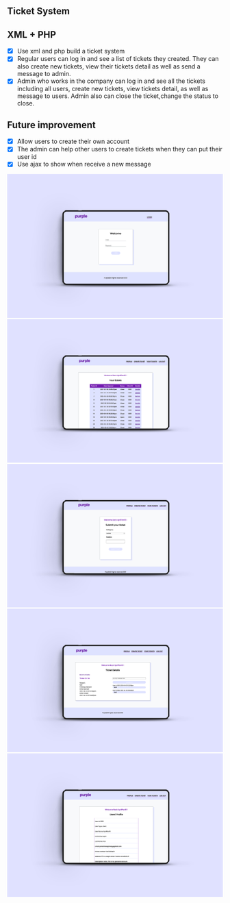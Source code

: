## Ticket System
## XML + PHP
- [X] Use xml and php build a ticket system
- [X] Regular users can log in and see a list of tickets they created. They can also create new tickets, view their tickets detail as well as send a message to admin.
- [X] Admin who works in the company can log in and see all the tickets including all users, create new tickets, view tickets detail, as well as message to users. Admin also can close the ticket,change the status to close.
## Future improvement
- [X] Allow users to create their own account
- [X] The admin can help other users to create tickets when they can put their user id
- [X] Use ajax to show when receive a new message

<img src="images/v1.jpg" />
<img src="images/v2.jpg" />
<img src="images/v3.jpg" />
<img src="images/v4.jpg" />
<img src="images/v5.jpg" />
 